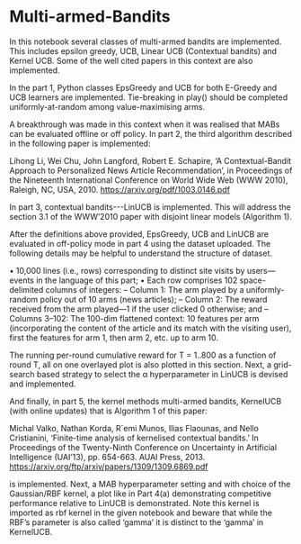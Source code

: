 # Multi-armed-Bandits
In this notebook several classes of multi-armed bandits are implemented. This includes epsilon greedy, UCB, Linear UCB (Contextual bandits) and Kernel UCB. Some of the well cited papers in this context are also implemented.

In the part 1, Python classes EpsGreedy and UCB for both E-Greedy and UCB learners are implemented. Tie-breaking in play() should be completed uniformly-at-random among value-maximising arms.
 
A breakthrough was made in this context when it was realised that MABs can be evaluated offline or off policy. In part 2, the third algorithm described in the following paper is implemented:

Lihong Li, Wei Chu, John Langford, Robert E. Schapire, ‘A Contextual-Bandit Approach to Personalized News Article Recommendation’, in Proceedings of the Nineteenth International Conference on World Wide Web (WWW 2010), Raleigh, NC, USA, 2010.
https://arxiv.org/pdf/1003.0146.pdf

In part 3, contextual bandits---LinUCB is implemented. This will address the section 3.1 of the WWW’2010 paper with disjoint linear models (Algorithm 1).

After the definitions above provided, EpsGreedy, UCB and LinUCB are evaluated in off-policy mode in part 4 using the dataset uploaded. The following details may be helpful to understand the structure of dataset. 

• 10,000 lines (i.e., rows) corresponding to distinct site visits by users—events in the language of this part;
• Each row comprises 102 space-delimited columns of integers:
– Column 1: The arm played by a uniformly-random policy out of 10 arms (news articles);
– Column 2: The reward received from the arm played—1 if the user clicked 0 otherwise; and
– Columns 3–102: The 100-dim flattened context: 10 features per arm (incorporating the content of the article and its match with the visiting user), first the features for arm 1, then arm 2, etc. up to arm 10.

The running per-round cumulative reward for T = 1..800 as a function of round T, all on one overlayed plot is also plotted in this section. Next, a grid-search based strategy to select the α hyperparameter in LinUCB is devised and implemented.

And finally, in part 5, the kernel methods multi-armed bandits, KernelUCB (with online updates) that is Algorithm 1 of this paper:

Michal Valko, Nathan Korda, R´emi Munos, Ilias Flaounas, and Nello Cristianini, ‘Finite-time analysis of kernelised contextual bandits.’ In Proceedings of the Twenty-Ninth Conference on Uncertainty in Artificial Intelligence (UAI’13), pp. 654-663. AUAI Press, 2013.
https://arxiv.org/ftp/arxiv/papers/1309/1309.6869.pdf

is implemented. Next, a MAB hyperparameter setting and with choice of the Gaussian/RBF kernel, a plot like in Part 4(a) demonstrating competitive performance relative to LinUCB is demonstrated. Note this kernel is imported as rbf kernel in the given notebook and beware that while the RBF’s parameter is also called ‘gamma’ it is distinct to the ‘gamma’ in KernelUCB.
